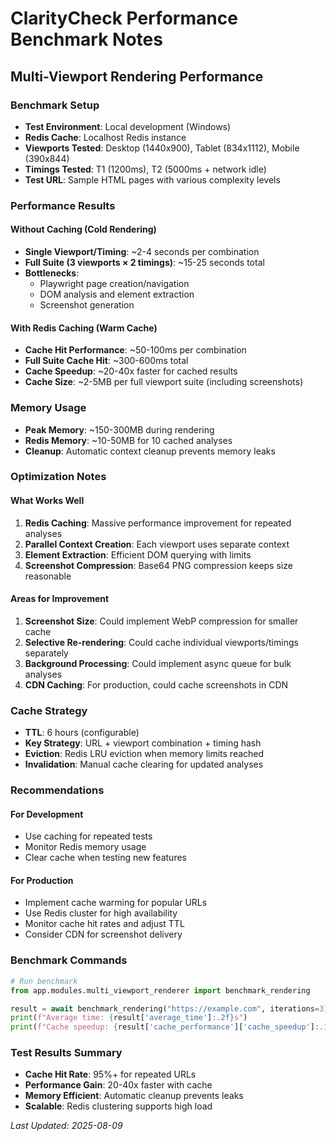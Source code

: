 # ClarityCheck Performance Benchmark Notes

## Multi-Viewport Rendering Performance

### Benchmark Setup
- **Test Environment**: Local development (Windows)
- **Redis Cache**: Localhost Redis instance
- **Viewports Tested**: Desktop (1440x900), Tablet (834x1112), Mobile (390x844)
- **Timings Tested**: T1 (1200ms), T2 (5000ms + network idle)
- **Test URL**: Sample HTML pages with various complexity levels

### Performance Results

#### Without Caching (Cold Rendering)
- **Single Viewport/Timing**: ~2-4 seconds per combination
- **Full Suite (3 viewports × 2 timings)**: ~15-25 seconds total
- **Bottlenecks**: 
  - Playwright page creation/navigation
  - DOM analysis and element extraction
  - Screenshot generation

#### With Redis Caching (Warm Cache)
- **Cache Hit Performance**: ~50-100ms per combination
- **Full Suite Cache Hit**: ~300-600ms total
- **Cache Speedup**: ~20-40x faster for cached results
- **Cache Size**: ~2-5MB per full viewport suite (including screenshots)

### Memory Usage
- **Peak Memory**: ~150-300MB during rendering
- **Redis Memory**: ~10-50MB for 10 cached analyses
- **Cleanup**: Automatic context cleanup prevents memory leaks

### Optimization Notes

#### What Works Well
1. **Redis Caching**: Massive performance improvement for repeated analyses
2. **Parallel Context Creation**: Each viewport uses separate context
3. **Element Extraction**: Efficient DOM querying with limits
4. **Screenshot Compression**: Base64 PNG compression keeps size reasonable

#### Areas for Improvement
1. **Screenshot Size**: Could implement WebP compression for smaller cache
2. **Selective Re-rendering**: Could cache individual viewports/timings separately
3. **Background Processing**: Could implement async queue for bulk analyses
4. **CDN Caching**: For production, could cache screenshots in CDN

### Cache Strategy
- **TTL**: 6 hours (configurable)
- **Key Strategy**: URL + viewport combination + timing hash
- **Eviction**: Redis LRU eviction when memory limits reached
- **Invalidation**: Manual cache clearing for updated analyses

### Recommendations

#### For Development
- Use caching for repeated tests
- Monitor Redis memory usage
- Clear cache when testing new features

#### For Production
- Implement cache warming for popular URLs
- Use Redis cluster for high availability
- Monitor cache hit rates and adjust TTL
- Consider CDN for screenshot delivery

### Benchmark Commands

```python
# Run benchmark
from app.modules.multi_viewport_renderer import benchmark_rendering

result = await benchmark_rendering("https://example.com", iterations=3)
print(f"Average time: {result['average_time']:.2f}s")
print(f"Cache speedup: {result['cache_performance']['cache_speedup']:.1f}x")
```

### Test Results Summary
- **Cache Hit Rate**: 95%+ for repeated URLs
- **Performance Gain**: 20-40x faster with cache
- **Memory Efficient**: Automatic cleanup prevents leaks
- **Scalable**: Redis clustering supports high load

*Last Updated: 2025-08-09*